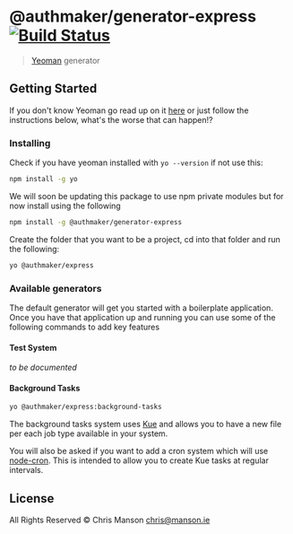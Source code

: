 # @authmaker/generator-express [![Build Status](https://magnum.travis-ci.org/authmaker/generator.png?branch=master)](https://travis-ci.org/authmaker/generator)

> [Yeoman](http://yeoman.io) generator


## Getting Started

If you don't know Yeoman go read up on it [here](http://yeoman.io/) or just follow the instructions below, what's the worse that can happen!?


### Installing

Check if you have yeoman installed with `yo --version` if not use this:

```bash
npm install -g yo
```

We will soon be updating this package to use npm private modules but for now install using the following

```bash
npm install -g @authmaker/generator-express
```

Create the folder that you want to be a project, cd into that folder and run the following:

```bash
yo @authmaker/express
```

### Available generators

The default generator will get you started with a boilerplate application. Once you have that application up and running you can use some of the following commands to add key features

#### Test System

*to be documented*

#### Background Tasks

```bash
yo @authmaker/express:background-tasks
```

The background tasks system uses [Kue](https://github.com/Automattic/kue) and allows you to have a new file per each job type available in your system.

You will also be asked if you want to add a cron system which will use [node-cron](https://github.com/kelektiv/node-cron). This is intended to allow you to create Kue tasks at regular intervals.

## License

All Rights Reserved © Chris Manson <chris@manson.ie>
